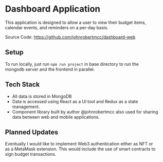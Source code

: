 # Dashboard Application

This application is designed to allow a user to view their budget items, calendar events, and reminders on a per-day basis.

Source Code: <https://github.com/johnrobertmcc/dashboard-web>

## Setup

To run locally, just run `npm run project` in base directory to run the mongodb server and the frontend in parallel.

## Tech Stack

- All data is stored in MongoDB
- Data is accessed using React as a UI tool and Redux as a state management.
- Component library built by author @johnrobertmcc also used for sharing data between web and mobile applications.

## Planned Updates

Eventually I would like to implement Web3 authentication either as NFT or as a MetaMask extension. This would include the use of smart contracts to sign budget transactions.
